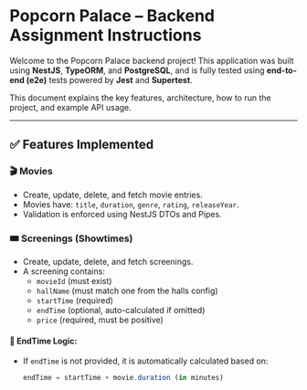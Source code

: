 # Popcorn Palace – Backend Assignment Instructions

Welcome to the Popcorn Palace backend project! This application was built using **NestJS**, **TypeORM**, and **PostgreSQL**, and is fully tested using **end-to-end (e2e)** tests powered by **Jest** and **Supertest**.

This document explains the key features, architecture, how to run the project, and example API usage.

---

## ✅ Features Implemented

### 🎬 Movies
- Create, update, delete, and fetch movie entries.
- Movies have: `title`, `duration`, `genre`, `rating`, `releaseYear`.
- Validation is enforced using NestJS DTOs and Pipes.

### 🎟️ Screenings (Showtimes)
- Create, update, delete, and fetch screenings.
- A screening contains:
  - `movieId` (must exist)
  - `hallName` (must match one from the halls config)
  - `startTime` (required)
  - `endTime` (optional, auto-calculated if omitted)
  - `price` (required, must be positive)

#### 🧠 EndTime Logic:
- If `endTime` is not provided, it is automatically calculated based on:
  ```ts
  endTime = startTime + movie.duration (in minutes)
